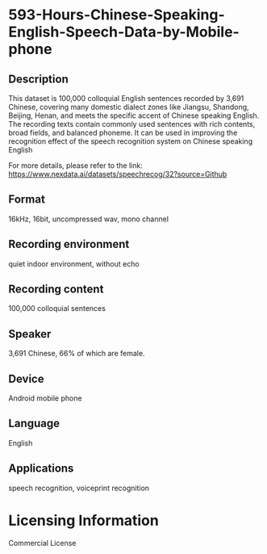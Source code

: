 # 593-Hours-Chinese-Speaking-English-Speech-Data-by-Mobile-phone


## Description
This dataset is 100,000 colloquial English sentences recorded by 3,691 Chinese, covering many domestic dialect zones like Jiangsu, Shandong, Beijing, Henan, and meets the specific accent of Chinese speaking English. The recording texts contain commonly used sentences with rich contents, broad fields, and balanced phoneme. It can be used in improving the recognition effect of the speech recognition system on Chinese speaking English

For more details, please refer to the link: https://www.nexdata.ai/datasets/speechrecog/32?source=Github


## Format
16kHz, 16bit, uncompressed wav, mono channel

## Recording environment
quiet indoor environment, without echo

## Recording content
100,000 colloquial sentences

## Speaker
3,691 Chinese, 66% of which are female.

## Device
Android mobile phone

## Language
English

## Applications
speech recognition, voiceprint recognition

# Licensing Information
Commercial License
